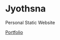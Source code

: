 # Jyothsna

Personal Static Website

[Portfolio](https://portfolio-jyothsnavellampalli.netlify.app/)
